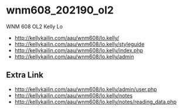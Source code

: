 # wnm608_202190_ol2
WNM 608 OL2
Kelly Lo
- http://kellykailin.com/aau/wnm608/lo.kelly/
- http://kellykailin.com/aau/wnm608/lo.kelly/styleguide
- http://kellykailin.com/aau/wnm608/lo.kelly/index.php
- http://kellykailin.com/aau/wnm608/lo.kelly/admin

## Extra Link
- http://kellykailin.com/aau/wnm608/lo.kelly/admin/user.php
- http://kellykailin.com/aau/wnm608/lo.kelly/notes
- http://kellykailin.com/aau/wnm608/lo.kelly/notes/reading_data.php